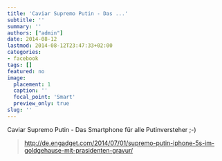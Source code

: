 ```yaml
---
title: 'Caviar Supremo Putin - Das ...'
subtitle: ''
summary: ''
authors: ["admin"]
date: 2014-08-12
lastmod: 2014-08-12T23:47:33+02:00
categories:
- facebook
tags: []
featured: no
image:
  placement: 1
  caption: ''
  focal_point: 'Smart'
  preview_only: true
slug: ''
---
```

Caviar Supremo Putin - Das Smartphone für alle Putinversteher ;-)
> http://de.engadget.com/2014/07/01/supremo-putin-iphone-5s-im-goldgehause-mit-prasidenten-gravur/

